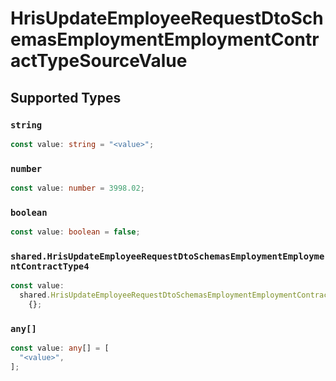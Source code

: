 # HrisUpdateEmployeeRequestDtoSchemasEmploymentEmploymentContractTypeSourceValue


## Supported Types

### `string`

```typescript
const value: string = "<value>";
```

### `number`

```typescript
const value: number = 3998.02;
```

### `boolean`

```typescript
const value: boolean = false;
```

### `shared.HrisUpdateEmployeeRequestDtoSchemasEmploymentEmploymentContractType4`

```typescript
const value:
  shared.HrisUpdateEmployeeRequestDtoSchemasEmploymentEmploymentContractType4 =
    {};
```

### `any[]`

```typescript
const value: any[] = [
  "<value>",
];
```

